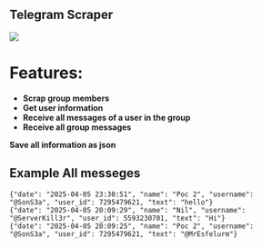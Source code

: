 ## Telegram Scraper

<img src="https://github.com/user-attachments/assets/10037414-566e-4220-855b-68656d9cf588">

<b>

# Features:

+ Scrap group members
+ Get user information
+ Receive all messages of a user in the group
+ Receive all group messages

Save all information as json

## Example All messeges

</b>

```
{"date": "2025-04-05 23:30:51", "name": "Poc 2", "username": "@SonS3a", "user_id": 7295479621, "text": "hello"}
{"date": "2025-04-05 20:09:29", "name": "Nil", "username": "@ServerKill3r", "user_id": 5593230701, "text": "Hi"}
{"date": "2025-04-05 20:09:25", "name": "Poc 2", "username": "@SonS3a", "user_id": 7295479621, "text": "@MrEsfelurm"}
```


